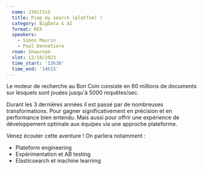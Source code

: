 ```yaml
---
  name: 23d1t2s5
  title: Pimp my search (platfom) !
  category: BigData & AI
  format: REX
  speakers: 
    - Simon Maurin
    - Paul Dennetiere
  room: Showroom
  slot: 12/10/2023
  time_start: '13h30'
  time_end: '14h15'
---
```

Le moteur de recherche au Bon Coin  consiste en 60 millions de documents sur lesquels sont jouées jusqu'à 5000 requêtes/sec.

Durant les 3 dernières années il est passé par de nombreuses transformations. Pour gagner significativement en précision et  en performance bien entendu. Mais aussi pour offrir une expérience de développement optimale aux équipes via une approche plateforme. 

Venez écouter cette aventure ! On parlera notamment :

* Plateform engineering
* Expérimentation et AB testing
* Elasticsearch et machine learning
